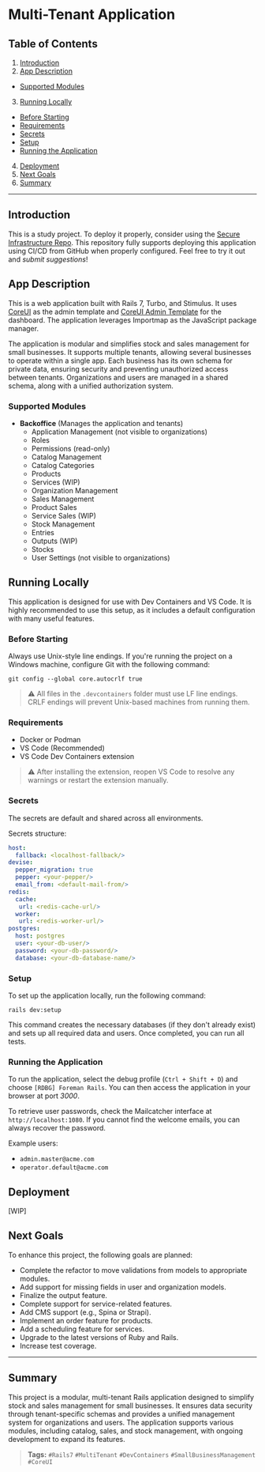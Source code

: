 # Multi-Tenant Application
## Table of Contents

1. [Introduction](#introduction)
2. [App Description](#app-description)
  - [Supported Modules](#supported-modules)
3. [Running Locally](#running-locally)
  - [Before Starting](#before-starting)
  - [Requirements](#requirements)
  - [Secrets](#secrets)
  - [Setup](#setup)
  - [Running the Application](#running-the-application)
4. [Deployment](#deployment)
5. [Next Goals](#next-goals)
6. [Summary](#summary)

---

## Introduction

This is a study project. To deploy it properly, consider using the [Secure Infrastructure Repo](https://github.com/guilhermecaixeta/secure-infrastructure). This repository fully supports deploying this application using CI/CD from GitHub when properly configured. Feel free to try it out and *submit suggestions*!

## App Description

This is a web application built with Rails 7, Turbo, and Stimulus. It uses [CoreUI](https://coreui.io/bootstrap/docs/getting-started/introduction/) as the admin template and [CoreUI Admin Template](https://coreui.io/bootstrap/docs/templates/admin-dashboard/) for the dashboard. The application leverages Importmap as the JavaScript package manager.

The application is modular and simplifies stock and sales management for small businesses. It supports multiple tenants, allowing several businesses to operate within a single app. Each business has its own schema for private data, ensuring security and preventing unauthorized access between tenants. Organizations and users are managed in a shared schema, along with a unified authorization system.

### Supported Modules

- **Backoffice** (Manages the application and tenants)
  - Application Management (not visible to organizations)
   - Roles
   - Permissions (read-only)
  - Catalog Management
   - Catalog Categories
   - Products
   - Services (WIP)
  - Organization Management
  - Sales Management
   - Product Sales
   - Service Sales (WIP)
  - Stock Management
   - Entries
   - Outputs (WIP)
   - Stocks
  - User Settings (not visible to organizations)

## Running Locally

This application is designed for use with Dev Containers and VS Code. It is highly recommended to use this setup, as it includes a default configuration with many useful features.

### Before Starting

Always use Unix-style line endings. If you're running the project on a Windows machine, configure Git with the following command:

```shell
git config --global core.autocrlf true
```

> ⚠️ All files in the `.devcontainers` folder must use LF line endings. CRLF endings will prevent Unix-based machines from running them.

### Requirements

- Docker or Podman
- VS Code (Recommended)
- VS Code Dev Containers extension

> ⚠️ After installing the extension, reopen VS Code to resolve any warnings or restart the extension manually.

### Secrets

The secrets are default and shared across all environments.

Secrets structure:

```yml
host:
  fallback: <localhost-fallback/>
devise:
  pepper_migration: true
  pepper: <your-pepper/>
  email_from: <default-mail-from/>  
redis:
  cache:
   url: <redis-cache-url/>
  worker:
   url: <redis-worker-url/>
postgres:
  host: postgres
  user: <your-db-user/>
  password: <your-db-password/>
  database: <your-db-database-name/>
```

### Setup

To set up the application locally, run the following command:

```shell
rails dev:setup
```

This command creates the necessary databases (if they don't already exist) and sets up all required data and users. Once completed, you can run all tests.

### Running the Application

To run the application, select the debug profile (`Ctrl + Shift + D`) and choose `[RDBG] Foreman Rails`. You can then access the application in your browser at port *3000*.

To retrieve user passwords, check the Mailcatcher interface at `http://localhost:1080`. If you cannot find the welcome emails, you can always recover the password.

Example users:
- `admin.master@acme.com`
- `operator.default@acme.com`

## Deployment

[WIP]

## Next Goals

To enhance this project, the following goals are planned:

- Complete the refactor to move validations from models to appropriate modules.
- Add support for missing fields in user and organization models.
- Finalize the output feature.
- Complete support for service-related features.
- Add CMS support (e.g., Spina or Strapi).
- Implement an order feature for products.
- Add a scheduling feature for services.
- Upgrade to the latest versions of Ruby and Rails.
- Increase test coverage.

---

## Summary

This project is a modular, multi-tenant Rails application designed to simplify stock and sales management for small businesses. It ensures data security through tenant-specific schemas and provides a unified management system for organizations and users. The application supports various modules, including catalog, sales, and stock management, with ongoing development to expand its features.

> **Tags:** `#Rails7` `#MultiTenant` `#DevContainers` `#SmallBusinessManagement` `#CoreUI`
